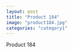 ```yaml
---
layout: post
title: "Product 184"
image: "product184.jpg"
categories: "category1"
---
```

Product 184
